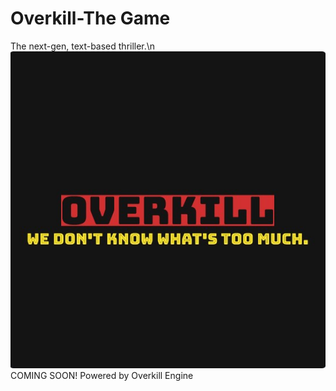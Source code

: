 # Overkill-The Game
The next-gen, text-based thriller.\n
![Overkill: We don't know what's too much](https://github.com/BoltonB07/Overkill-The-Game/blob/master/OK%20Logo%202.jpg)
COMING SOON!
Powered by Overkill Engine

